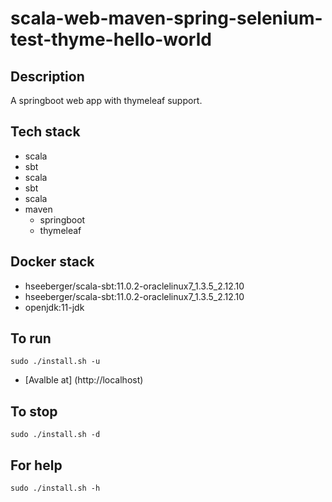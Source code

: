 # scala-web-maven-spring-selenium-test-thyme-hello-world

## Description
A springboot web app with thymeleaf support.

## Tech stack
- scala
- sbt
- scala
- sbt
- scala
- maven
  - springboot
  - thymeleaf

## Docker stack
- hseeberger/scala-sbt:11.0.2-oraclelinux7_1.3.5_2.12.10
- hseeberger/scala-sbt:11.0.2-oraclelinux7_1.3.5_2.12.10
- openjdk:11-jdk

## To run
`sudo ./install.sh -u`
- [Avalble at] (http://localhost)

## To stop
`sudo ./install.sh -d`

## For help
`sudo ./install.sh -h`
